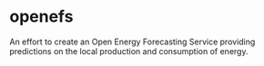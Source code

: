 # openefs
An effort to create an Open Energy Forecasting Service providing predictions on the local production and consumption of energy.
